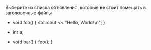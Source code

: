 Выберите из списка объявления, которые **не** стоит помещать в заголовочные файлы

* void foo() { std::cout << "Hello, World!\n"; }

* int a;

* void bar() { foo(); }